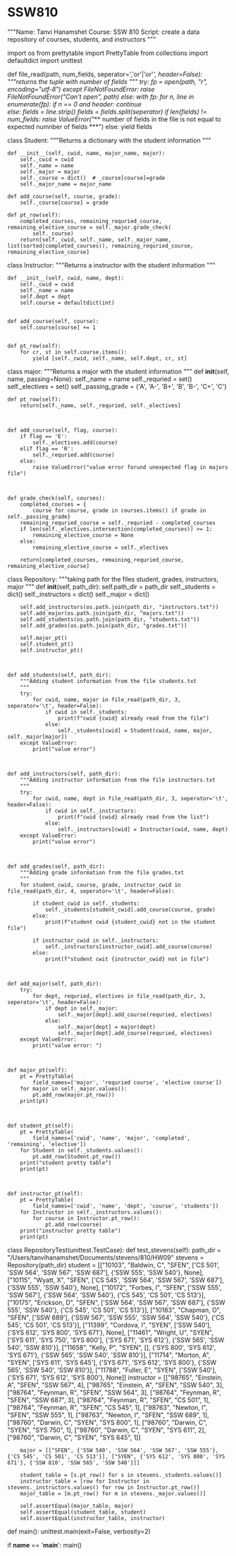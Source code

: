 # SSW810
"""Name: Tanvi Hanamshet
Course: SSW 810
Script: create a data repository of courses, students, and instructors 
"""




import os
from prettytable import PrettyTable
from collections import defaultdict
import unittest

def file_read(path, num_fields, seperator=','or'|'or'*', header=False):
    """returns the tuple with number of fields
    """
    try:
        fp = open(path, "r", encoding="utf-8")
    except FileNotFoundError:
        raise FileNotFoundError("Can't open", path)
    else:
        with fp:
            for n, line in enumerate(fp):
                if n == 0 and header:
                    continue  
                else:
                    fields = line.strip()
                    fields = fields.split(seperator)
                    if len(fields) != num_fields:
                        raise ValueError("*** number of fields in the file is not equal to expected numnber of fields ***")
                    else:
                        yield fields



class Student:
    """Returns a dictionary with the student information
    """

    def __init__(self, cwid, name, major_name, major):
        self._cwid = cwid
        self._name = name
        self._major = major
        self._course = dict()  # _course[course]=grade
        self._major_name = major_name

    def add_course(self, course, grade):
        self._course[course] = grade

    def pt_row(self):
        completed_courses, remaining_requried_course, remaining_elective_course = self._major.grade_check(
            self._course)
        return[self._cwid, self._name, self._major_name, list(sorted(completed_courses)), remaining_requried_course, remaining_elective_course]



class Instructor:
    """Returns a instructor with the student information
    """

    def __init__(self, cwid, name, dept):
        self._cwid = cwid
        self._name = name
        self.dept = dept
        self.course = defaultdict(int)

    
    def add_course(self, course):
        self.course[course] += 1

    
    def pt_row(self):
        for cr, st in self.course.items():
            yield [self._cwid, self._name, self.dept, cr, st]


class major:
    """Returns a major with the student information
    """
    def __init__(self, name, passing=None):
        self._name = name
        self._requried = set()
        self._electives = set()
        self._passing_grade = {'A', 'A-', 'B+', 'B', 'B-', 'C+', 'C'}

    
    
    def pt_row(self):
        return[self._name, self._requried, self._electives]

    
    
    def add_course(self, flag, course):
        if flag == 'E':
            self._electives.add(course)
        elif flag == 'R':
            self._requried.add(course)
        else:
            raise ValueError("value error forund unexpected flag in majors file")

    
    
    def grade_check(self, courses):
        completed_courses = {
            course for course, grade in courses.items() if grade in self._passing_grade}
        remaining_requried_course = self._requried - completed_courses
        if len(self._electives.intersection(completed_courses)) >= 1:
            remaining_elective_course = None
        else:
            remaining_elective_course = self._electives

        return[completed_courses, remaining_requried_course, remaining_elective_course]


class Repository:
    """taking path for the files student, grades, instructors, major
    """
    def __init__(self, path_dir):
        self.path_dir = path_dir
        self._students = dict()
        self._instructors = dict()
        self._major = dict()

        self.add_instructors(os.path.join(path_dir, "instructors.txt"))
        self.add_major(os.path.join(path_dir, "majors.txt"))
        self.add_students(os.path.join(path_dir, "students.txt"))
        self.add_grades(os.path.join(path_dir, "grades.txt"))

        self.major_pt()
        self.student_pt()
        self.instructor_pt()

    
    
    def add_students(self, path_dir):
        """Adding student information from the file students.txt
        """
        try:
            for cwid, name, major in file_read(path_dir, 3, seperator='\t', header=False):
                if cwid in self._students:
                    print(f"cwid {cwid} already read from the file")
                else:
                    self._students[cwid] = Student(cwid, name, major, self._major[major])
        except ValueError:
            print("value error")

    
    
    def add_instructors(self, path_dir):
        """Adding instructor information from the file instructors.txt
        """
        try:
            for cwid, name, dept in file_read(path_dir, 3, seperator='\t', header=False):
                if cwid in self._instructors:
                    print(f"cwid {cwid} already read from the list")
                else:
                    self._instructors[cwid] = Instructor(cwid, name, dept)
        except ValueError:
            print("value error")

    
    
    def add_grades(self, path_dir):
        """Adding grade information from the file grades.txt
        """
        for student_cwid, course, grade, instructor_cwid in file_read(path_dir, 4, seperator='\t', header=False):

            if student_cwid in self._students:
                self._students[student_cwid].add_course(course, grade)
            else:
                print(f"student cwid {student_cwid} not in the student file")

            if instructor_cwid in self._instructors:
                self._instructors[instructor_cwid].add_course(course)
            else:
                print(f"student cwit {instructor_cwid} not in file")

    
    
    def add_major(self, path_dir):
        try:
            for dept, requried, electives in file_read(path_dir, 3, seperator='\t', header=False):
                if dept in self._major:
                    self._major[dept].add_course(requried, electives)
                else:
                    self._major[dept] = major(dept)
                    self._major[dept].add_course(requried, electives)
        except ValueError:
            print("value error: ")

    
    
    def major_pt(self):
        pt = PrettyTable(
            field_names=['major', 'requried course', 'elective course'])
        for major in self._major.values():
            pt.add_row(major.pt_row())
        print(pt)

    
    
    def student_pt(self):
        pt = PrettyTable(
            field_names=['cwid', 'name', 'major', 'completed', 'remaining', 'elective'])
        for Student in self._students.values():
            pt.add_row(Student.pt_row())
        print("student pretty table")
        print(pt)

    
    
    def instructor_pt(self):
        pt = PrettyTable(
            field_names=['cwid', 'name', 'dept', 'course', 'students'])
        for Instructor in self._instructors.values():
            for course in Instructor.pt_row():
                pt.add_row(course)
        print("instructor pretty table")
        print(pt)



class RepositoryTest(unittest.TestCase):
    def test_stevens(self):
        path_dir =  "/Users/tanvihanamshet/Documents/stevens/810/HW09"
        stevens = Repository(path_dir)
        student = [["10103", "Baldwin, C", "SFEN", ['CS 501', 'SSW 564', 'SSW 567', 'SSW 687'], {'SSW 555', 'SSW 540'}, None],
                        ["10115", "Wyatt, X", "SFEN", ['CS 545', 'SSW 564', 'SSW 567', 'SSW 687'], {'SSW 555', 'SSW 540'}, None],
                        ["10172", "Forbes, I", "SFEN", ['SSW 555', 'SSW 567'], {'SSW 564', 'SSW 540'}, {'CS 545', 'CS 501', 'CS 513'}],
                        ["10175", "Erickson, D", "SFEN", ['SSW 564', 'SSW 567', 'SSW 687'], {'SSW 555', 'SSW 540'}, {'CS 545', 'CS 501', 'CS 513'}],
                        ["10183", "Chapman, O", "SFEN", ['SSW 689'], {'SSW 567', 'SSW 555', 'SSW 564', 'SSW 540'}, {'CS 545', 'CS 501', 'CS 513'}],
                        ["11399", "Cordova, I", "SYEN", ['SSW 540'], {'SYS 612', 'SYS 800', 'SYS 671'}, None],
                        ["11461", "Wright, U", "SYEN", ['SYS 611', 'SYS 750', 'SYS 800'], {'SYS 671', 'SYS 612'}, {'SSW 565', 'SSW 540', 'SSW 810'}],
                        ["11658", "Kelly, P", "SYEN", [], {'SYS 800', 'SYS 612', 'SYS 671'}, {'SSW 565', 'SSW 540', 'SSW 810'}],
                        ["11714", "Morton, A", "SYEN", ['SYS 611', 'SYS 645'], {'SYS 671', 'SYS 612', 'SYS 800'}, {'SSW 565', 'SSW 540', 'SSW 810'}],
                        ["11788", "Fuller, E", "SYEN", ['SSW 540'], {'SYS 671', 'SYS 612', 'SYS 800'}, None]]
        instructor = [["98765", "Einstein, A", "SFEN", "SSW 567", 4],
        ["98765", "Einstein, A", "SFEN", "SSW 540", 3],
         ["98764", "Feynman, R", "SFEN", "SSW 564", 3],
         ["98764", "Feynman, R", "SFEN", "SSW 687", 3],
         ["98764", "Feynman, R", "SFEN", "CS 501", 1],
         ["98764", "Feynman, R", "SFEN", "CS 545", 1],
         ["98763", "Newton, I", "SFEN", "SSW 555", 1],
         ["98763", "Newton, I", "SFEN", "SSW 689", 1],
         ["98760", "Darwin, C", "SYEN", "SYS 800", 1],
         ["98760", "Darwin, C", "SYEN", "SYS 750", 1],
         ["98760", "Darwin, C", "SYEN", "SYS 611", 2],
         ["98760", "Darwin, C", "SYEN", "SYS 645", 1]]

        major = [["SFEN", {'SSW 540', 'SSW 564', 'SSW 567', 'SSW 555'}, {'CS 545', 'CS 501', 'CS 513'}], ["SYEN", {'SYS 612', 'SYS 800', 'SYS 671'}, {'SSW 810', 'SSW 565', 'SSW 540'}]]

        student_table = [s.pt_row() for s in stevens._students.values()]
        instructor_table = [row for Instructor in stevens._instructors.values() for row in Instructor.pt_row()]
        major_table = [m.pt_row() for m in stevens._major.values()]

        self.assertEqual(major_table, major)
        self.assertEqual(student_table, student)
        self.assertEqual(instructor_table, instructor)

def main():
    unittest.main(exit=False, verbosity=2)
 


if __name__ == '__main__':
    main()
    

